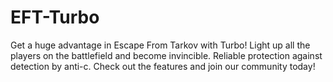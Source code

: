# EFT-Turbo
Get a huge advantage in Escape From Tarkov with Turbo! Light up all the players on the battlefield and become invincible. Reliable protection against detection by anti-c. Check out the features and join our community today!

